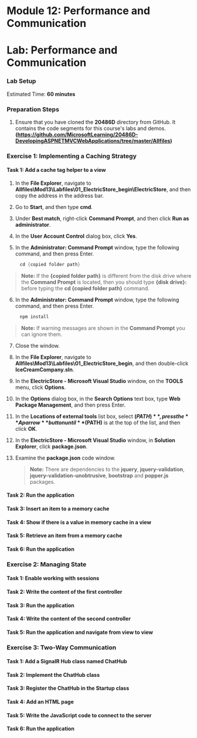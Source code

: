 # Module 12: Performance and Communication

# Lab: Performance and Communication

### Lab Setup

Estimated Time: **60 minutes**

### Preparation Steps

1. Ensure that you have cloned the **20486D** directory from GitHub. It contains the code segments for this course's labs and demos. 
**(https://github.com/MicrosoftLearning/20486D-DevelopingASPNETMVCWebApplications/tree/master/Allfiles)**

### Exercise 1: Implementing a Caching Strategy

#### Task 1: Add a cache tag helper to a view

1. In the **File Explorer**, navigate to **Allfiles\Mod13\Labfiles\01_ElectricStore_begin\ElectricStore**, and then copy the address in the address bar.

2. Go to **Start**, and then type **cmd**.

3. Under **Best match**, right-click **Command Prompt**, and then click **Run as administrator**.

4. In the **User Account Control** dialog box, click **Yes**.

5. In the **Administrator: Command Prompt** window, type the following command, and then press Enter.
  ```cs
       cd {copied folder path}
```

>**Note:** If the **{copied folder path}** is different from the disk drive where the **Command Prompt** is located, then you should type **{disk drive}:** before typing the **cd  {copied folder path}** command.

6. In the **Administrator: Command Prompt** window, type the following command, and then press Enter.
  ```cs
       npm install
```
>**Note:** If warning messages are shown in the **Command Prompt** you can ignore them.

7. Close the window.

8. In the **File Explorer**, navigate to **Allfiles\Mod13\Labfiles\01_ElectricStore_begin**, and then double-click **IceCreamCompany.sln**.

9. In the **ElectricStore - Microsoft Visual Studio** window, on the **TOOLS** menu, click **Options**.

10. In the **Options** dialog box, in the **Search Options** text box, type **Web Package Management**, and then press Enter.

11. In the **Locations of external tools** list box, select **$(PATH)**, press the **Ap arrow** button until **$(PATH)** is at the top of the list, and then click **OK**.

12. In the **ElectricStore - Microsoft Visual Studio** window, in **Solution Explorer**, click **package.json**.

13. Examine the **package.json** code window.

      >**Note:** There are dependencies to the **jquery**, **jquery-validation**, **jquery-validation-unobtrusive**, **bootstrap** and **popper.js** packages.


#### Task 2: Run the application

#### Task 3: Insert an item to a memory cache

#### Task 4: Show if there is a value in memory cache in a view

#### Task 5: Retrieve an item from a memory cache

#### Task 6: Run the application


### Exercise 2: Managing State

#### Task 1: Enable working with sessions

#### Task 2: Write the content of the first controller

#### Task 3: Run the application

#### Task 4: Write the content of the second controller

#### Task 5: Run the application and navigate from view to view


### Exercise 3: Two-Way Communication 

#### Task 1: Add a SignalR Hub class named ChatHub

#### Task 2: Implement the ChatHub class

#### Task 3: Register the ChatHub in the Startup class

#### Task 4: Add an HTML page

#### Task 5: Write the JavaScript code to connect to the server

#### Task 6: Run the application
